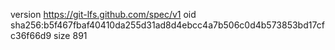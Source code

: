 version https://git-lfs.github.com/spec/v1
oid sha256:b5f467fbaf40410da255d31ad8d4ebcc4a7b506c0d4b573853bd17cfc36f66d9
size 891
